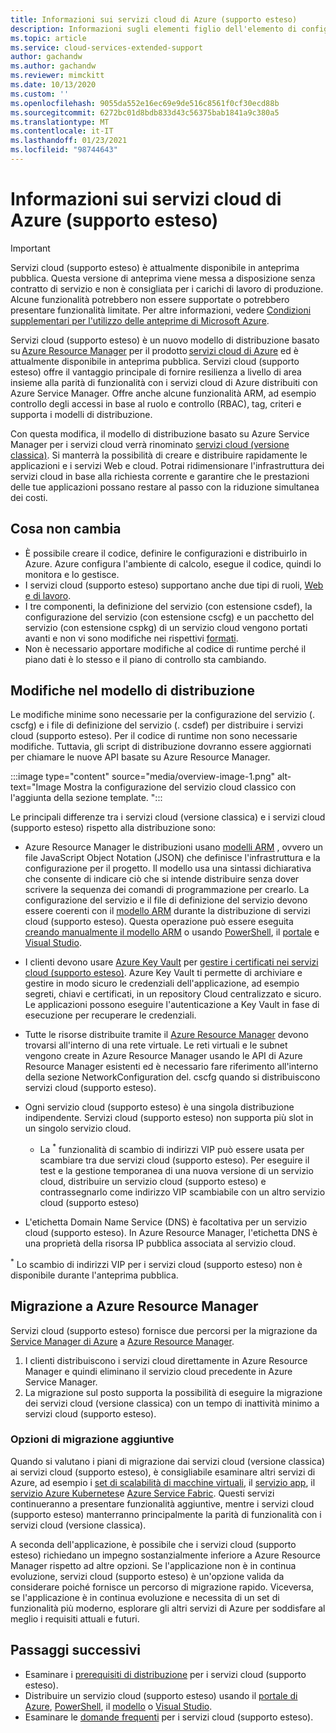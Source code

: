 ```yaml
---
title: Informazioni sui servizi cloud di Azure (supporto esteso)
description: Informazioni sugli elementi figlio dell'elemento di configurazione di rete del file di configurazione del servizio, che specifica la rete virtuale e i valori DNS.
ms.topic: article
ms.service: cloud-services-extended-support
author: gachandw
ms.author: gachandw
ms.reviewer: mimckitt
ms.date: 10/13/2020
ms.custom: ''
ms.openlocfilehash: 9055da552e16ec69e9de516c8561f0cf30ecd88b
ms.sourcegitcommit: 6272bc01d8bdb833d43c56375bab1841a9c380a5
ms.translationtype: MT
ms.contentlocale: it-IT
ms.lasthandoff: 01/23/2021
ms.locfileid: "98744643"
---
```

# <a name="about-azure-cloud-services-extended-support"></a>Informazioni sui servizi cloud di Azure (supporto esteso)

> [!IMPORTANT]
> Servizi cloud (supporto esteso) è attualmente disponibile in anteprima pubblica.
> Questa versione di anteprima viene messa a disposizione senza contratto di servizio e non è consigliata per i carichi di lavoro di produzione. Alcune funzionalità potrebbero non essere supportate o potrebbero presentare funzionalità limitate. Per altre informazioni, vedere [Condizioni supplementari per l'utilizzo delle anteprime di Microsoft Azure](https://azure.microsoft.com/support/legal/preview-supplemental-terms/).

Servizi cloud (supporto esteso) è un nuovo modello di distribuzione basato su [Azure Resource Manager](https://docs.microsoft.com/azure/azure-resource-manager/management/overview) per il prodotto [servizi cloud di Azure](https://azure.microsoft.com/services/cloud-services/) ed è attualmente disponibile in anteprima pubblica. Servizi cloud (supporto esteso) offre il vantaggio principale di fornire resilienza a livello di area insieme alla parità di funzionalità con i servizi cloud di Azure distribuiti con Azure Service Manager. Offre anche alcune funzionalità ARM, ad esempio controllo degli accessi in base al ruolo e controllo (RBAC), tag, criteri e supporta i modelli di distribuzione.  

Con questa modifica, il modello di distribuzione basato su Azure Service Manager per i servizi cloud verrà rinominato [servizi cloud (versione classica)](../cloud-services/cloud-services-choose-me.md). Si manterrà la possibilità di creare e distribuire rapidamente le applicazioni e i servizi Web e cloud. Potrai ridimensionare l'infrastruttura dei servizi cloud in base alla richiesta corrente e garantire che le prestazioni delle tue applicazioni possano restare al passo con la riduzione simultanea dei costi.  

## <a name="what-does-not-change"></a>Cosa non cambia 
- È possibile creare il codice, definire le configurazioni e distribuirlo in Azure. Azure configura l'ambiente di calcolo, esegue il codice, quindi lo monitora e lo gestisce.
- I servizi cloud (supporto esteso) supportano anche due tipi di ruoli, [Web e di lavoro](../cloud-services/cloud-services-choose-me.md). 
- I tre componenti, la definizione del servizio (con estensione csdef), la configurazione del servizio (con estensione cscfg) e un pacchetto del servizio (con estensione cspkg) di un servizio cloud vengono portati avanti e non vi sono modifiche nei rispettivi [formati](cloud-services-model-and-package.md). 
- Non è necessario apportare modifiche al codice di runtime perché il piano dati è lo stesso e il piano di controllo sta cambiando.  

## <a name="changes-in-deployment-model"></a>Modifiche nel modello di distribuzione

Le modifiche minime sono necessarie per la configurazione del servizio (. cscfg) e i file di definizione del servizio (. csdef) per distribuire i servizi cloud (supporto esteso). Per il codice di runtime non sono necessarie modifiche. Tuttavia, gli script di distribuzione dovranno essere aggiornati per chiamare le nuove API basate su Azure Resource Manager. 

:::image type="content" source="media/overview-image-1.png" alt-text="Image Mostra la configurazione del servizio cloud classico con l'aggiunta della sezione template. ":::

Le principali differenze tra i servizi cloud (versione classica) e i servizi cloud (supporto esteso) rispetto alla distribuzione sono: 

- Azure Resource Manager le distribuzioni usano [modelli ARM](https://docs.microsoft.com/azure/azure-resource-manager/templates/overview) , ovvero un file JavaScript Object Notation (JSON) che definisce l'infrastruttura e la configurazione per il progetto. Il modello usa una sintassi dichiarativa che consente di indicare ciò che si intende distribuire senza dover scrivere la sequenza dei comandi di programmazione per crearlo. La configurazione del servizio e il file di definizione del servizio devono essere coerenti con il [modello ARM](https://docs.microsoft.com/azure/azure-resource-manager/templates/overview) durante la distribuzione di servizi cloud (supporto esteso). Questa operazione può essere eseguita [creando manualmente il modello ARM](deploy-template.md) o usando [PowerShell](deploy-powershell.md), il [portale](deploy-portal.md) e [Visual Studio](deploy-visual-studio.md).  

- I clienti devono usare [Azure Key Vault](https://docs.microsoft.com/azure/key-vault/general/overview) per [gestire i certificati nei servizi cloud (supporto esteso)](certificates-and-key-vault.md). Azure Key Vault ti permette di archiviare e gestire in modo sicuro le credenziali dell'applicazione, ad esempio segreti, chiavi e certificati, in un repository Cloud centralizzato e sicuro. Le applicazioni possono eseguire l'autenticazione a Key Vault in fase di esecuzione per recuperare le credenziali. 

- Tutte le risorse distribuite tramite il [Azure Resource Manager](https://docs.microsoft.com/azure/azure-resource-manager/templates/overview) devono trovarsi all'interno di una rete virtuale. Le reti virtuali e le subnet vengono create in Azure Resource Manager usando le API di Azure Resource Manager esistenti ed è necessario fare riferimento all'interno della sezione NetworkConfiguration del. cscfg quando si distribuiscono servizi cloud (supporto esteso).   

- Ogni servizio cloud (supporto esteso) è una singola distribuzione indipendente. Servizi cloud (supporto esteso) non supporta più slot in un singolo servizio cloud.  
    - La <sup>*</sup> funzionalità di scambio di indirizzi VIP può essere usata per scambiare tra due servizi cloud (supporto esteso). Per eseguire il test e la gestione temporanea di una nuova versione di un servizio cloud, distribuire un servizio cloud (supporto esteso) e contrassegnarlo come indirizzo VIP scambiabile con un altro servizio cloud (supporto esteso)  

- L'etichetta Domain Name Service (DNS) è facoltativa per un servizio cloud (supporto esteso). In Azure Resource Manager, l'etichetta DNS è una proprietà della risorsa IP pubblica associata al servizio cloud. 


<sup>*</sup> Lo scambio di indirizzi VIP per i servizi cloud (supporto esteso) non è disponibile durante l'anteprima pubblica.  

## <a name="migration-to-azure-resource-manager"></a>Migrazione a Azure Resource Manager

Servizi cloud (supporto esteso) fornisce due percorsi per la migrazione da [Service Manager di Azure](https://docs.microsoft.com/powershell/azure/servicemanagement/overview?view=azuresmps-4.0.0&preserve-view=true ) a [Azure Resource Manager](https://docs.microsoft.com/azure/azure-resource-manager/management/overview). 
1) I clienti distribuiscono i servizi cloud direttamente in Azure Resource Manager e quindi eliminano il servizio cloud precedente in Azure Service Manager. 
2) La migrazione sul posto supporta la possibilità di eseguire la migrazione dei servizi cloud (versione classica) con un tempo di inattività minimo a servizi cloud (supporto esteso). 

### <a name="additional-migration-options"></a>Opzioni di migrazione aggiuntive

Quando si valutano i piani di migrazione dai servizi cloud (versione classica) ai servizi cloud (supporto esteso), è consigliabile esaminare altri servizi di Azure, ad esempio i [set di scalabilità di macchine virtuali](https://docs.microsoft.com/azure/virtual-machine-scale-sets/overview), il [servizio app](https://docs.microsoft.com/azure/app-service/overview), il [servizio Azure Kubernetes](https://docs.microsoft.com/azure/aks/intro-kubernetes)e [Azure Service Fabric](https://docs.microsoft.com/azure/service-fabric/service-fabric-overview). Questi servizi continueranno a presentare funzionalità aggiuntive, mentre i servizi cloud (supporto esteso) manterranno principalmente la parità di funzionalità con i servizi cloud (versione classica). 

A seconda dell'applicazione, è possibile che i servizi cloud (supporto esteso) richiedano un impegno sostanzialmente inferiore a Azure Resource Manager rispetto ad altre opzioni. Se l'applicazione non è in continua evoluzione, servizi cloud (supporto esteso) è un'opzione valida da considerare poiché fornisce un percorso di migrazione rapido. Viceversa, se l'applicazione è in continua evoluzione e necessita di un set di funzionalità più moderno, esplorare gli altri servizi di Azure per soddisfare al meglio i requisiti attuali e futuri. 

## <a name="next-steps"></a>Passaggi successivi
- Esaminare i [prerequisiti di distribuzione](deploy-prerequisite.md) per i servizi cloud (supporto esteso).
- Distribuire un servizio cloud (supporto esteso) usando il [portale di Azure](deploy-portal.md), [PowerShell](deploy-powershell.md), il [modello](deploy-template.md) o [Visual Studio](deploy-visual-studio.md).
- Esaminare le [domande frequenti](faq.md) per i servizi cloud (supporto esteso).
